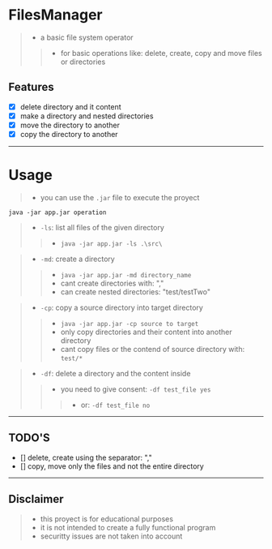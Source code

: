 # FilesManager
>- a basic file system operator
>>- for basic operations like: delete, create, copy and move files or directories

## Features
- [x] delete directory and it content
- [x] make a directory and nested directories
- [x] move the directory to another
- [x] copy the directory to another

-------

# Usage

>- you can use the `.jar` file to execute the proyect
```shell
java -jar app.jar operation
```

>- `-ls`: list all files of the given directory
>>- `java -jar app.jar -ls .\src\`

>- `-md`: create a directory
>>- `java -jar app.jar -md directory_name`
>>- cant create directories with: ","
>>- can create nested directories: "test/testTwo"

>- `-cp`: copy a source directory into target directory
>>- `java -jar app.jar -cp source to target`
>>- only copy directories and their content into another directory
>>- cant copy files or the contend of source directory with: `test/*`

>- `-df`: delete a directory and the content inside
>>- you need to give consent: `-df test_file yes`
>>>- or: `-df test_file no`

-------

## TODO'S
- [] delete, create using the separator: ","
- [] copy, move only the files and not the entire directory

-------

## Disclaimer
>- this proyect is for educational purposes
>- it is not intended to create a fully functional program
>- securitty issues are not taken into account
